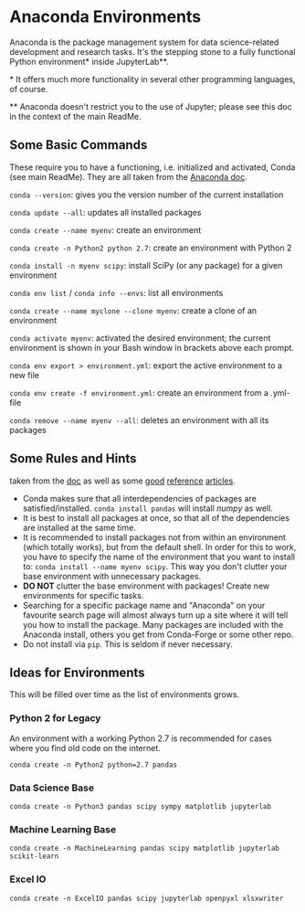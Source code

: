 # Anaconda Environments

Anaconda is the package management system for data science-related development and research tasks. It's the stepping stone to a fully functional Python environment\* inside JupyterLab\**.

\* It offers much more functionality in several other programming languages, of course.

\** Anaconda doesn't restrict you to the use of Jupyter; please see this doc in the context of the main ReadMe.

## Some Basic Commands

These require you to have a functioning, i.e. initialized and activated, Conda (see main ReadMe). They are all taken from the [Anaconda doc](https://docs.conda.io/projects/conda/en/latest/user-guide/tasks/manage-environments.html#creating-an-environment-with-commands).

`conda --version`: gives you the version number of the current installation

`conda update --all`: updates all installed packages

`conda create --name myenv`: create an environment

`conda create -n Python2 python 2.7`: create an environment with Python 2

`conda install -n myenv scipy`: install SciPy (or any package) for a given environment

`conda env list` / `conda info --envs`: list all environments

`conda create --name myclone --clone myenv`: create a clone of an environment

`conda activate myenv`: activated the desired environment; the current environment is shown in your Bash window in brackets above each prompt.

`conda env export > environment.yml`: export the active environment to a new file

`conda env create -f environment.yml`: create an environment from a .yml-file

`conda remove --name myenv --all`: deletes an environment with all its packages

## Some Rules and Hints

taken from the [doc](https://docs.conda.io/projects/conda/en/latest/user-guide/tasks/manage-environments.html#creating-an-environment-with-commands) as well as some [good](https://towardsdatascience.com/get-your-computer-ready-for-machine-learning-how-what-and-why-you-should-use-anaconda-miniconda-d213444f36d6) [reference](https://medium.com/data-science-bootcamp/anaconda-miniconda-cheatsheet-for-data-scientists-2c1be12f56db) [articles](https://towardsdatascience.com/a-guide-to-conda-environments-bc6180fc533).

* Conda makes sure that all interdependencies of packages are satisfied/installed. `conda install pandas` will install *numpy* as well.
* It is best to install all packages at once, so that all of the dependencies are installed at the same time.
* It is recommended to install packages not from within an environment (which totally works), but from the default shell. In order for this to work, you have to specify the name of the environment that you want to install to: `conda install --name myenv scipy`. This way you don't clutter your base environment with unnecessary packages.
* **DO NOT** clutter the base environment with packages! Create new environments for specific tasks.
* Searching for a specific package name and "Anaconda" on your favourite search page will almost always turn up a site where it will tell you how to install the package. Many packages are included with the Anaconda install, others you get from Conda-Forge or some other repo.
* Do not install via `pip`. This is seldom if never necessary.

## Ideas for Environments

This will be filled over time as the list of environments grows.

### Python 2 for Legacy

An environment with a working Python 2.7 is recommended for cases where you find old code on the internet.

`conda create -n Python2 python=2.7 pandas`

### Data Science Base

`conda create -n Python3 pandas scipy sympy matplotlib jupyterlab` 

### Machine Learning Base

`conda create -n MachineLearning pandas scipy matplotlib jupyterlab scikit-learn`

### Excel IO

`conda create -n ExcelIO pandas scipy jupyterlab openpyxl xlsxwriter`